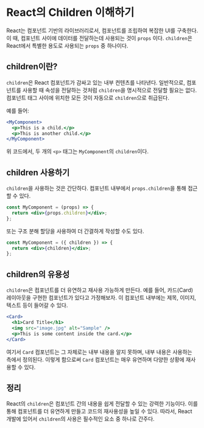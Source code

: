 # React의 Children 이해하기

React는 컴포넌트 기반의 라이브러리로서, 컴포넌트를 조립하여 복잡한 UI를 구축한다. 이 때, 컴포넌트 사이에 데이터를 전달하는데 사용되는 것이 `props` 이다. `children`은 React에서 특별한 용도로 사용되는 `props` 중 하나이다.

## children이란?

`children`은 React 컴포넌트가 감싸고 있는 내부 컨텐츠를 나타낸다. 일반적으로, 컴포넌트를 사용할 때 속성을 전달하는 것처럼 `children`을 명시적으로 전달할 필요는 없다. 컴포넌트 태그 사이에 위치한 모든 것이 자동으로 `children`으로 취급된다.

예를 들어:

```jsx
<MyComponent>
  <p>This is a child.</p>
  <p>This is another child.</p>
</MyComponent>
```

위 코드에서, 두 개의 `<p>` 태그는 `MyComponent`의 `children`이다.

## children 사용하기

`children`을 사용하는 것은 간단하다. 컴포넌트 내부에서 `props.children`을 통해 접근할 수 있다.

```jsx
const MyComponent = (props) => {
  return <div>{props.children}</div>;
};
```

또는 구조 분해 할당을 사용하여 더 간결하게 작성할 수도 있다.

```jsx
const MyComponent = ({ children }) => {
  return <div>{children}</div>;
};
```

## children의 유용성

`children`은 컴포넌트를 더 유연하고 재사용 가능하게 만든다. 예를 들어, 카드(Card) 레이아웃을 구현한 컴포넌트가 있다고 가정해보자. 이 컴포넌트 내부에는 제목, 이미지, 텍스트 등이 들어갈 수 있다.

```jsx
<Card>
  <h1>Card Title</h1>
  <img src="image.jpg" alt="Sample" />
  <p>This is some content inside the card.</p>
</Card>
```

여기서 `Card` 컴포넌트는 그 자체로는 내부 내용을 알지 못하며, 내부 내용은 사용하는 측에서 정의된다. 이렇게 함으로써 `Card` 컴포넌트는 매우 유연하며 다양한 상황에 재사용할 수 있다.

## 정리

React의 `children`은 컴포넌트 간의 내용을 쉽게 전달할 수 있는 강력한 기능이다. 이를 통해 컴포넌트를 더 유연하게 만들고 코드의 재사용성을 높일 수 있다. 따라서, React 개발에 있어서 `children`의 사용은 필수적인 요소 중 하나로 간주다.
